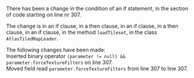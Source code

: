 There has been a change in the condition of an if statement, in the section of code starting on line nr 307.
  
The change is in an if clause, in a then clause, in an if clause, in a then clause, in an if clause, in the method ```loadTileset```, in the class ```AtlasTiledMapLoader```.
  
The following changes have been made:  
Inserted binary operator ```(parameter != null) && parameter.forceTextureFilters``` on line 307.  
Moved field read ```parameter.forceTextureFilters``` from line 307 to line 307.  
